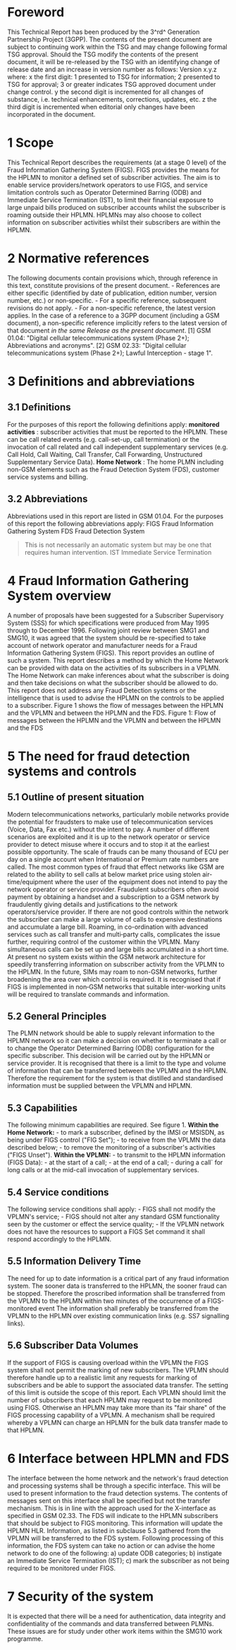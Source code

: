 # Foreword
This Technical Report has been produced by the 3^rd^ Generation Partnership
Project (3GPP).
The contents of the present document are subject to continuing work within the
TSG and may change following formal TSG approval. Should the TSG modify the
contents of the present document, it will be re-released by the TSG with an
identifying change of release date and an increase in version number as
follows:
Version x.y.z
where:
x the first digit:
1 presented to TSG for information;
2 presented to TSG for approval;
3 or greater indicates TSG approved document under change control.
y the second digit is incremented for all changes of substance, i.e. technical
enhancements, corrections, updates, etc.
z the third digit is incremented when editorial only changes have been
incorporated in the document.
# 1 Scope
This Technical Report describes the requirements (at a stage 0 level) of the
Fraud Information Gathering System (FIGS). FIGS provides the means for the
HPLMN to monitor a defined set of subscriber activities.
The aim is to enable service providers/network operators to use FIGS, and
service limitation controls such as Operator Determined Barring (ODB) and
Immediate Service Termination (IST), to limit their financial exposure to
large unpaid bills produced on subscriber accounts whilst the subscriber is
roaming outside their HPLMN. HPLMNs may also choose to collect information on
subscriber activities whilst their subscribers are within the HPLMN.
# 2 Normative references
The following documents contain provisions which, through reference in this
text, constitute provisions of the present document.
\- References are either specific (identified by date of publication, edition
number, version number, etc.) or non‑specific.
\- For a specific reference, subsequent revisions do not apply.
\- For a non-specific reference, the latest version applies. In the case of a
reference to a 3GPP document (including a GSM document), a non-specific
reference implicitly refers to the latest version of that document _in the
same Release as the present document_.
[1] GSM 01.04: \"Digital cellular telecommunications system (Phase 2+);
Abbreviations and acronyms\".
[2] GSM 02.33: \"Digital cellular telecommunications system (Phase 2+); Lawful
Interception - stage 1\".
# 3 Definitions and abbreviations
## 3.1 Definitions
For the purposes of this report the following definitions apply:
**monitored activities** : subscriber activities that must be reported to the
HPLMN. These can be call related events (e.g. call-set-up, call termination)
or the invocation of call related and call independent supplementary services
(e.g. Call Hold, Call Waiting, Call Transfer, Call Forwarding, Unstructured
Supplementary Service Data).
**Home Network** : The home PLMN including non-GSM elements such as the Fraud
Detection System (FDS), customer service systems and billing.
## 3.2 Abbreviations
Abbreviations used in this report are listed in GSM 01.04.
For the purposes of this report the following abbreviations apply:
FIGS Fraud Information Gathering System
FDS Fraud Detection System
> This is not necessarily an automatic system but may be one that requires
> human intervention.
IST Immediate Service Termination
# 4 Fraud Information Gathering System overview
A number of proposals have been suggested for a Subscriber Supervisory System
(SSS) for which specifications were produced from May 1995 through to December
1996. Following joint review between SMG1 and SMG10, it was agreed that the
system should be re-specified to take account of network operator and
manufacturer needs for a Fraud Information Gathering System (FIGS). This
report provides an outline of such a system.
This report describes a method by which the Home Network can be provided with
data on the activities of its subscribers in a VPLMN. The Home Network can
make inferences about what the subscriber is doing and then take decisions on
what the subscriber should be allowed to do. This report does not address any
Fraud Detection systems or the intelligence that is used to advise the HPLMN
on the controls to be applied to a subscriber.
Figure 1 shows the flow of messages between the HPLMN and the VPLMN and
between the HPLMN and the FDS.
Figure 1: Flow of messages between the HPLMN and the VPLMN and between the
HPLMN and the FDS
# 5 The need for fraud detection systems and controls
## 5.1 Outline of present situation
Modern telecommunications networks, particularly mobile networks provide the
potential for fraudsters to make use of telecommunication services (Voice,
Data, Fax etc.) without the intent to pay. A number of different scenarios are
exploited and it is up to the network operator or service provider to detect
misuse where it occurs and to stop it at the earliest possible opportunity.
The scale of frauds can be many thousand of ECU per day on a single account
when International or Premium rate numbers are called. The most common types
of fraud that effect networks like GSM are related to the ability to sell
calls at below market price using stolen air-time/equipment where the user of
the equipment does not intend to pay the network operator or service provider.
Fraudulent subscribers often avoid payment by obtaining a handset and a
subscription to a GSM network by fraudulently giving details and
justifications to the network operators/service provider. If there are not
good controls within the network the subscriber can make a large volume of
calls to expensive destinations and accumulate a large bill.
Roaming, in co-ordination with advanced services such as call transfer and
multi‑party calls, complicates the issue further, requiring control of the
customer within the VPLMN. Many simultaneous calls can be set up and large
bills accumulated in a short time. At present no system exists within the GSM
network architecture for speedily transferring information on subscriber
activity from the VPLMN to the HPLMN.
In the future, SIMs may roam to non-GSM networks, further broadening the area
over which control is required. It is recognised that if FIGS is implemented
in non‑GSM networks that suitable inter-working units will be required to
translate commands and information.
## 5.2 General Principles
The PLMN network should be able to supply relevant information to the HPLMN
network so it can make a decision on whether to terminate a call or to change
the Operator Determined Barring (ODB) configuration for the specific
subscriber. This decision will be carried out by the HPLMN or service
provider. It is recognised that there is a limit to the type and volume of
information that can be transferred between the VPLMN and the HPLMN. Therefore
the requirement for the system is that distilled and standardised information
must be supplied between the VPLMN and HPLMN.
## 5.3 Capabilities
The following minimum capabilities are required. See figure 1.
**Within the Home Network:**
\- to mark a subscriber, defined by the IMSI or MSISDN, as being under FIGS
control (\"FIG Set\");
\- to receive from the VPLMN the data described below;
\- to remove the monitoring of a subscriber's activities (\"FIGS Unset\").
**Within the VPLMN:**
\- to transmit to the HPLMN information (FIGS Data):
\- at the start of a call;
\- at the end of a call;
\- during a call` for long calls or at the mid-call invocation of
supplementary services.
## 5.4 Service conditions
The following service conditions shall apply:
\- FIGS shall not modify the VPLMN\'s service;
\- FIGS should not alter any standard GSM functionality seen by the customer
or effect the service quality;
\- If the VPLMN network does not have the resources to support a FIGS Set
command it shall respond accordingly to the HPLMN.
## 5.5 Information Delivery Time
The need for up to date information is a critical part of any fraud
information system. The sooner data is transferred to the HPLMN, the sooner
fraud can be stopped. Therefore the proscribed information shall be
transferred from the VPLMN to the HPLMN within two minutes of the occurrence
of a FIGS-monitored event
The information shall preferably be transferred from the VPLMN to the HPLMN
over existing communication links (e.g. SS7 signalling links).
## 5.6 Subscriber Data Volumes
If the support of FIGS is causing overload within the VPLMN the FIGS system
shall not permit the marking of new subscribers. The VPLMN should therefore
handle up to a realistic limit any requests for marking of subscribers and be
able to support the associated data transfer. The setting of this limit is
outside the scope of this report.
Each VPLMN should limit the number of subscribers that each HPLMN may request
to be monitored using FIGS. Otherwise an HPLMN may take more than its "fair
share" of the FIGS processing capability of a VPLMN.
A mechanism shall be required whereby a VPLMN can charge an HPLMN for the bulk
data transfer made to that HPLMN.
# 6 Interface between HPLMN and FDS
The interface between the home network and the network's fraud detection and
processing systems shall be through a specific interface. This will be used to
present information to the fraud detection systems. The contents of messages
sent on this interface shall be specified but not the transfer mechanism. This
is in line with the approach used for the X-interface as specified in GSM
02.33.
The FDS will indicate to the HPLMN subscribers that should be subject to FIGS
monitoring. This information will update the HPLMN HLR.
Information, as listed in subclause 5.3 gathered from the VPLMN will be
transferred to the FDS system. Following processing of this information, the
FDS system can take no action or can advise the home network to do one of the
following:
a) update ODB categories;
b) instigate an Immediate Service Termination (IST);
c) mark the subscriber as not being required to be monitored under FIGS.
# 7 Security of the system
It is expected that there will be a need for authentication, data integrity
and confidentiality of the commands and data transferred between PLMNs.
These issues are for study under other work items within the SMG10 work
programme.
#